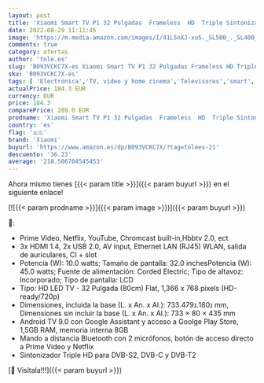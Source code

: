 ```yaml
---
layout: post
title: 'Xiaomi Smart TV P1 32 Pulgadas  Frameless  HD  Triple Sintonizador  Android 9.0  Netflix  Google Assistant  Bluetooth  3 HDMI  2 USB   Color Negro [Modelo 2021]'
date: 2022-08-29 11:11:45
image: 'https://m.media-amazon.com/images/I/41L5nXJ-xuS._SL500_._SL400_.jpg'
comments: true
category: ofertas
author: 'tole.es'
slug: 'B093VCKC7X-es Xiaomi Smart TV P1 32 Pulgadas Frameless HD Triple...'
sku: 'B093VCKC7X-es'
tags: [ 'Electrónica','TV, vídeo y home cinema','Televisores','smart','tv','xiaomi','🇪🇸', ]
actualPrice: 184.3 EUR
currency: EUR
price: 184.3
comparePrice: 289.0 EUR
prodname: 'Xiaomi Smart TV P1 32 Pulgadas  Frameless  HD  Triple Sintonizador  Android 9.0  Netflix  Google Assistant  Bluetooth  3 HDMI  2 USB   Color Negro [Modelo 2021]'
country: 'es'
flag: '🇪🇸'
brand: 'Xiaomi'
buyurl: 'https://www.amazon.es/dp/B093VCKC7X/?tag=tolees-21'
descuento: '36.23'
average: '218.506704545453'
---
```


Ahora mismo tienes [{{< param title >}}]({{< param buyurl >}}) en el siguiente enlace!

[![{{< param prodname >}}]({{< param image >}})]({{< param buyurl >}})

🔎:

- Prime Video, Netflix, YouTube, Chromcast built-in,Hbbtv 2.0, ect
- 3x HDMI 1.4, 2x USB 2.0, AV input, Ethernet LAN (RJ45) WLAN, salida de auriculares, CI + slot
- Potencia (W): 10.0 watts; Tamaño de pantalla: 32.0 inchesPotencia (W): 45.0 watts; Fuente de alimentación: Corded Electric; Tipo de altavoz: Incorporado; Tipo de pantalla: LCD
- Tipo: HD LED TV - 32 Pulgada (80cm) Flat, 1,366 x 768 pixels (HD-ready/720p)
- Dimensiones, incluida la base (L. x An. x Al.): 733.נ180.נ479 mm, Dimensiones sin incluir la base (L. x An. x Al.): 733 × 80 × 435 mm
- Android TV 9.0 con Google Assistant y acceso a Goolge Play Store, 1,5GB RAM, memoria interna 8GB
- Mando a distancia Bluetooth con 2 micrófonos, botón de acceso directo a Prime Video y Netflix
- Sintonizador Triple HD para DVB-S2, DVB-C y DVB-T2

[🛒 Visítala!!!]({{< param buyurl >}})
